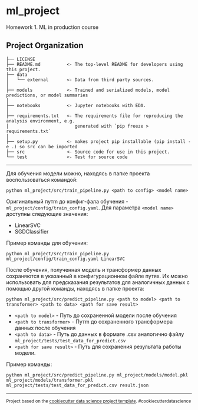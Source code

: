 ml_project
==============================

Homework 1. ML in production course 

Project Organization
------------

    ├── LICENSE
    ├── README.md          <- The top-level README for developers using this project.
    ├── data
    │   └── external       <- Data from third party sources.
    │
    ├── models             <- Trained and serialized models, model predictions, or model summaries
    │
    ├── notebooks          <- Jupyter notebooks with EDA.
    │
    ├── requirements.txt   <- The requirements file for reproducing the analysis environment, e.g.
    │                         generated with `pip freeze > requirements.txt`
    │
    ├── setup.py           <- makes project pip installable (pip install -e .) so src can be imported
    ├── src                <- Source code for use in this project.
    └── test               <- Test for source code

--------
Для обучения модели можно, находясь в папке проекта воспользоваться командой:
```shell
python ml_project/src/train_pipeline.py <path to config> <model name>
```
Оригинальный путm до конфиг-фала обучения - `ml_project/config/train_config.yaml`.
Для параметра `<model name>` доступны следующие значения:
 - LinearSVC
 - SGDClassifier

Пример команды для обучения:
```shell
python ml_project/src/train_pipeline.py ml_project/config/train_config.yaml LinearSVC
```
После обучения, полученная модель и трансформер данных сохраняются в указанный в конфигурационном файле путях.
Их можно использовать для предсказания результатов для аналогичных данных с помощью другой команды, находясь в папке проекта:
```shell
python ml_project/src/predict_pipeline.py <path to model> <path to transformer> <path to data> <path for save result>
```
 - `<path to model>` - Путь до сохраненной модели после обучения
 - `<path to transformer>` - Путm до сохраненного трансформера данных после обучения
 - `<path to data>` - Путь до данных в формате .csv аналогично файлу `ml_project/tests/test_data_for_predict.csv`
 - `<path for save result>` - Путь для сохранения результата работы модели.

Пример команды:
```shell
python ml_project/src/predict_pipeline.py ml_project/models/model.pkl ml_project/models/transformer.pkl ml_project/tests/test_data_for_predict.csv result.json
```


--------

<p><small>Project based on the <a target="_blank" href="https://drivendata.github.io/cookiecutter-data-science/">cookiecutter data science project template</a>. #cookiecutterdatascience</small></p>
